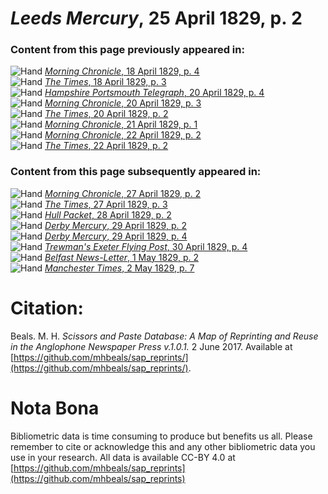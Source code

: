 # *Leeds Mercury*, 25 April 1829, p. 2  
  
### Content from this page previously appeared in:  
![Hand](http://scissorsandpaste.net/wp-content/uploads/2017/06/smallhandpointer.png) [*Morning Chronicle*, 18 April 1829, p. 4](https://mhbeals.github.io/sap_html/Morning-Chronicle/Morning-Chronicle-18-April-1829-p-4)  
![Hand](http://scissorsandpaste.net/wp-content/uploads/2017/06/smallhandpointer.png) [*The Times*, 18 April 1829, p. 3](https://mhbeals.github.io/sap_html/The-Times/The-Times-18-April-1829-p-3)  
![Hand](http://scissorsandpaste.net/wp-content/uploads/2017/06/smallhandpointer.png) [*Hampshire Portsmouth Telegraph*, 20 April 1829, p. 4](https://mhbeals.github.io/sap_html/Hampshire-Portsmouth-Telegraph/Hampshire-Portsmouth-Telegraph-20-April-1829-p-4)  
![Hand](http://scissorsandpaste.net/wp-content/uploads/2017/06/smallhandpointer.png) [*Morning Chronicle*, 20 April 1829, p. 3](https://mhbeals.github.io/sap_html/Morning-Chronicle/Morning-Chronicle-20-April-1829-p-3)  
![Hand](http://scissorsandpaste.net/wp-content/uploads/2017/06/smallhandpointer.png) [*The Times*, 20 April 1829, p. 2](https://mhbeals.github.io/sap_html/The-Times/The-Times-20-April-1829-p-2)  
![Hand](http://scissorsandpaste.net/wp-content/uploads/2017/06/smallhandpointer.png) [*Morning Chronicle*, 21 April 1829, p. 1](https://mhbeals.github.io/sap_html/Morning-Chronicle/Morning-Chronicle-21-April-1829-p-1)  
![Hand](http://scissorsandpaste.net/wp-content/uploads/2017/06/smallhandpointer.png) [*Morning Chronicle*, 22 April 1829, p. 2](https://mhbeals.github.io/sap_html/Morning-Chronicle/Morning-Chronicle-22-April-1829-p-2)  
![Hand](http://scissorsandpaste.net/wp-content/uploads/2017/06/smallhandpointer.png) [*The Times*, 22 April 1829, p. 2](https://mhbeals.github.io/sap_html/The-Times/The-Times-22-April-1829-p-2)  
  
### Content from this page subsequently appeared in:  
![Hand](http://scissorsandpaste.net/wp-content/uploads/2017/06/smallhandpointer.png) [*Morning Chronicle*, 27 April 1829, p. 2](https://mhbeals.github.io/sap_html/Morning-Chronicle/Morning-Chronicle-27-April-1829-p-2)  
![Hand](http://scissorsandpaste.net/wp-content/uploads/2017/06/smallhandpointer.png) [*The Times*, 27 April 1829, p. 3](https://mhbeals.github.io/sap_html/The-Times/The-Times-27-April-1829-p-3)  
![Hand](http://scissorsandpaste.net/wp-content/uploads/2017/06/smallhandpointer.png) [*Hull Packet*, 28 April 1829, p. 2](https://mhbeals.github.io/sap_html/Hull-Packet/Hull-Packet-28-April-1829-p-2)  
![Hand](http://scissorsandpaste.net/wp-content/uploads/2017/06/smallhandpointer.png) [*Derby Mercury*, 29 April 1829, p. 2](https://mhbeals.github.io/sap_html/Derby-Mercury/Derby-Mercury-29-April-1829-p-2)  
![Hand](http://scissorsandpaste.net/wp-content/uploads/2017/06/smallhandpointer.png) [*Derby Mercury*, 29 April 1829, p. 4](https://mhbeals.github.io/sap_html/Derby-Mercury/Derby-Mercury-29-April-1829-p-4)  
![Hand](http://scissorsandpaste.net/wp-content/uploads/2017/06/smallhandpointer.png) [*Trewman's Exeter Flying Post*, 30 April 1829, p. 4](https://mhbeals.github.io/sap_html/Trewman's-Exeter-Flying-Post/Trewman's-Exeter-Flying-Post-30-April-1829-p-4)  
![Hand](http://scissorsandpaste.net/wp-content/uploads/2017/06/smallhandpointer.png) [*Belfast News-Letter*, 1 May 1829, p. 2](https://mhbeals.github.io/sap_html/Belfast-News-Letter/Belfast-News-Letter-1-May-1829-p-2)  
![Hand](http://scissorsandpaste.net/wp-content/uploads/2017/06/smallhandpointer.png) [*Manchester Times*, 2 May 1829, p. 7](https://mhbeals.github.io/sap_html/Manchester-Times/Manchester-Times-2-May-1829-p-7)  


# Citation: 

Beals. M. H. *Scissors and Paste Database: A Map of Reprinting and Reuse in the Anglophone Newspaper Press v.1.0.1.* 2 June 2017. Available at [https://github.com/mhbeals/sap_reprints/](https://github.com/mhbeals/sap_reprints/). 

# Nota Bona

Bibliometric data is time consuming to produce but benefits us all. Please remember to cite or acknowledge this and any other bibliometric data you use in your research. All data is available CC-BY 4.0 at [https://github.com/mhbeals/sap_reprints](https://github.com/mhbeals/sap_reprints)